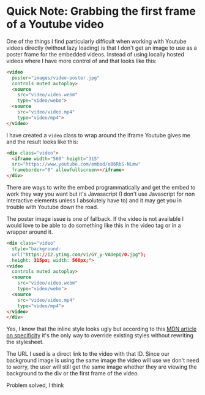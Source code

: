 # Quick Note: Grabbing the first frame of a Youtube video

One of the things I find particularly difficult when working with Youtube videos directly (without lazy loading) is that I don't get an image to use as a poster frame for the embedded videos. Instead of using locally hosted videos where I have more control of and that looks like this:

```html
<video
  poster="images/video-poster.jpg"
  controls muted autoplay>
  <source
    src="video/video.webm"
    type="video/webm">
  <source
    src="video/video.mp4"
    type="video/mp4">
</video>
```

I have created a `video` class to wrap around the iframe Youtube gives me and the result looks like this:

```html
<div class="video">
  <iframe width="560" height="315"
  src="https://www.youtube.com/embed/oB6RbS-NLmw"
  frameborder="0" allowfullscreen></iframe>
</div>

```

There are ways to write the embed programmatically and get the embed to work they way you want but it's Javasacript (I don't use Javascript for non interactive elements unless I absolutely have to) and it may get you in trouble with Youtube down the road.

The poster image issue is one of fallback. If the video is not available I would love to be able to do something like this in the video tag or in a wrapper around it.

```html
<div class="video"
  style="background:
  url("https://i2.ytimg.com/vi/GY_y-VAOepQ/0.jpg");
  height: 315px; width: 560px;">
<video
  controls muted autoplay>
  <source
    src="video/video.webm"
    type="video/webm">
  <source
    src="video/video.mp4"
    type="video/mp4">
</video>
</div>
```

Yes, I know that the inline style looks ugly but according to this [MDN article on specificity](https://developer.mozilla.org/en-US/docs/Web/CSS/Specificity) it's the only way to override existing styles without rewriting the stylesheet.

The URL I used is a direct link to the video with that ID. Since our background image is using the same image the video will use we don't need to worry, the user will still get the same image whether they are viewing the background to the div or the first frame of the video.

Problem solved, I think
